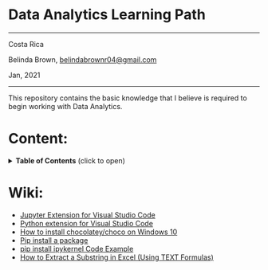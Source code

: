 # Data Analytics Learning Path

----------

Costa Rica

Belinda Brown, belindabrownr04@gmail.com

Jan, 2021

----------

This repository contains the basic knowledge that I believe is required to begin working with Data Analytics.

# Content:

<details>
<summary><b>Table of Contents</b> (click to open)</summary>
<!-- MarkdownTOC -->

0. [Analysis Score for Binary Classification Evaluation used in Materials States](https://github.com/brown9804/DAF_path/tree/main/0_materials_states_binary_classification)
1. [Real Time Currency Conversion Branching Classification](https://github.com/brown9804/DAF_path/tree/main/1_rt_curr_conver_branch_classification)
2. [Data Wrangling used for College Grades e.g](https://github.com/brown9804/DAF_path/tree/main/2_data_wrangling_college_grades_e.g)

<!-- /MarkdownTOC -->
</details>

# Wiki:
- [Jupyter Extension for Visual Studio Code](https://marketplace.visualstudio.com/items?itemName=ms-toolsai.jupyter)
- [Python extension for Visual Studio Code](https://github.com/microsoft/vscode-python/blob/main/README.md)
- [How to install chocolatey/choco on Windows 10](https://jcutrer.com/windows/install-chocolatey-choco-windows10)
- [Pip install a package](https://pypi.org/project/pandas/)
- [pip install ipykernel Code Example](https://www.codegrepper.com/code-examples/shell/pip+install+ipykernel)
- [How to Extract a Substring in Excel (Using TEXT Formulas)](https://trumpexcel.com/extract-a-substring-in-excel/)
